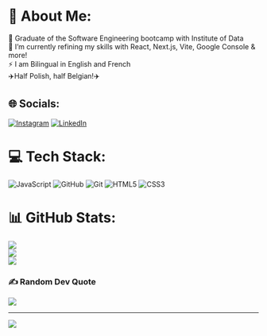 # 💫 About Me:
🔭 Graduate of the Software Engineering bootcamp with Institute of Data<br>🌱 I’m currently refining my skills with React, Next.js, Vite, Google Console & more!<br>⚡ I am Bilingual in English and French<br>✈️Half Polish, half Belgian!✈️


## 🌐 Socials:
[![Instagram](https://img.shields.io/badge/Instagram-%23E4405F.svg?logo=Instagram&logoColor=white)](https://instagram.com/thomas_lecock) [![LinkedIn](https://img.shields.io/badge/LinkedIn-%230077B5.svg?logo=linkedin&logoColor=white)](https://linkedin.com/in/ThomasLecocq99) 

# 💻 Tech Stack:
![JavaScript](https://img.shields.io/badge/javascript-%23323330.svg?style=for-the-badge&logo=javascript&logoColor=%23F7DF1E) ![GitHub](https://img.shields.io/badge/github-%23121011.svg?style=for-the-badge&logo=github&logoColor=white) ![Git](https://img.shields.io/badge/git-%23F05033.svg?style=for-the-badge&logo=git&logoColor=white) ![HTML5](https://img.shields.io/badge/html5-%23E34F26.svg?style=for-the-badge&logo=html5&logoColor=white) ![CSS3](https://img.shields.io/badge/css3-%231572B6.svg?style=for-the-badge&logo=css3&logoColor=white)
# 📊 GitHub Stats:
![](https://github-readme-stats.vercel.app/api?username=tlecocq99&theme=onedark&hide_border=true&include_all_commits=true&count_private=false)<br/>
![](https://nirzak-streak-stats.vercel.app/?user=tlecocq99&theme=onedark&hide_border=true)<br/>
![](https://github-readme-stats.vercel.app/api/top-langs/?username=tlecocq99&theme=onedark&hide_border=true&include_all_commits=true&count_private=false&layout=compact)

### ✍️ Random Dev Quote
![](https://quotes-github-readme.vercel.app/api?type=horizontal&theme=radical)

---
[![](https://visitcount.itsvg.in/api?id=tlecocq99&icon=0&color=2)](https://visitcount.itsvg.in)
